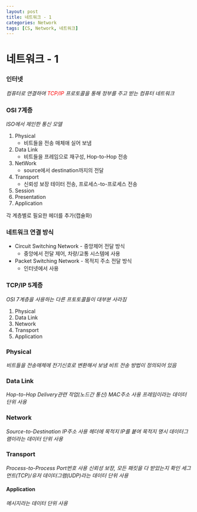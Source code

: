 ```yaml
---
layout: post
title: 네트워크 - 1
categories: Network
tags: [CS, Network, 네트워크]
---
```


# 네트워크 - 1

### 인터넷

_컴퓨터로 연결하여 <span style="color:red">TCP/IP</span> 프로토콜을 통해 정부를 주고 받는 컴퓨터 네트워크_

### OSI 7계층

_ISO에서 제인한 통신 모델_

1. Physical
   - 비트들을 전송 매체애 실어 보냄
2. Data Link
   - 비트들을 프레임으로 재구성, Hop-to-Hop 전송
3. NetWork
   - source에서 destination까지의 전달
4. Transport
   - 신뢰성 보장 테이터 전송, 프로세스-to-프로세스 전송
5. Session
6. Presentation
7. Application

각 계층별로 필요한 헤더를 추가(캡슐화)

### 네트워크 연결 방식

- Circuit Switching Network - 중앙제어 전달 방식
  - 중앙에서 전달 제어, 차량/교통 시스템에 사용
- Packet Switching Network - 목적지 주소 전달 방식
  - 인터넷에서 사용

### TCP/IP 5계층

_OSI 7계층을 사용하는 다른 프토토콜들이 대부분 사라짐_

1. Physical
2. Data Link
3. Network
4. Transport
5. Application

### Physical

_비트들을 전송매체에 전기신호로 변환해서 보냄_
_비트 전송 방법이 정의되어 있음_

### Data Link

_Hop-to-Hop Delivery관련 작업(노드간 통신)_
_MAC주소 사용_
_프레임이라는 데이터 단위 사용_

### Network

_Source-to-Destination_
_IP주소 사용_
_헤더에 목적지 IP를 붙여 목적지 명시_
_데이터그램이라는 데이터 단위 사용_

### Transport

_Process-to-Process_
_Port번호 사용_
_신뢰성 보장, 모든 패킷을 다 받았는지 확인_
_세그먼트(TCP)/유저 데이터그램(UDP)라는 데이터 단위 사용_

#### Application

_메시지라는 데이터 단위 사용_
